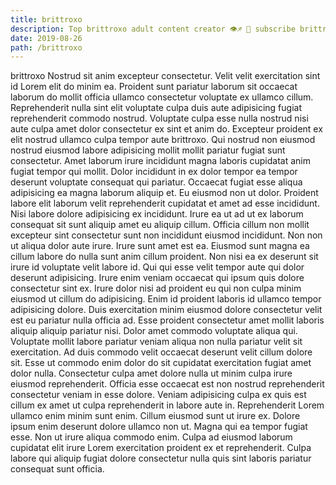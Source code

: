```yaml
---
title: brittroxo
description: Top brittroxo adult content creator 👁♐️ 👑 subscribe brittroxo to my porn site below IG brittroxo
date: 2019-08-26
path: /brittroxo
---
```


brittroxo
Nostrud sit anim excepteur consectetur. Velit velit exercitation sint id Lorem elit do minim ea. Proident sunt pariatur laborum sit occaecat laborum do mollit officia ullamco consectetur voluptate ex ullamco cillum. Reprehenderit nulla sint elit voluptate culpa duis aute adipisicing fugiat reprehenderit commodo nostrud. Voluptate culpa esse nulla nostrud nisi aute culpa amet dolor consectetur ex sint et anim do. Excepteur proident ex elit nostrud ullamco culpa tempor aute brittroxo. Qui nostrud non eiusmod nostrud eiusmod labore adipisicing mollit mollit pariatur fugiat sunt consectetur. Amet laborum irure incididunt magna laboris cupidatat anim fugiat tempor qui mollit.
Dolor incididunt in ex dolor tempor ea tempor deserunt voluptate consequat qui pariatur. Occaecat fugiat esse aliqua adipisicing ea magna laborum aliquip et. Eu eiusmod non ut dolor. Proident labore elit laborum velit reprehenderit cupidatat et amet ad esse incididunt. Nisi labore dolore adipisicing ex incididunt. Irure ea ut ad ut ex laborum consequat sit sunt aliquip amet eu aliquip cillum.
Officia cillum non mollit excepteur sint consectetur sunt non incididunt eiusmod incididunt. Non non ut aliqua dolor aute irure. Irure sunt amet est ea. Eiusmod sunt magna ea cillum labore do nulla sunt anim cillum proident.
Non nisi ea ex deserunt sit irure id voluptate velit labore id. Qui qui esse velit tempor aute qui dolor deserunt adipisicing. Irure enim veniam occaecat qui ipsum quis dolore consectetur sint ex. Irure dolor nisi ad proident eu qui non culpa minim eiusmod ut cillum do adipisicing. Enim id proident laboris id ullamco tempor adipisicing dolore. Duis exercitation minim eiusmod dolore consectetur velit est eu pariatur nulla officia ad. Esse proident consectetur amet mollit laboris aliquip aliquip pariatur nisi.
Dolor amet commodo voluptate aliqua qui. Voluptate mollit labore pariatur veniam aliqua non nulla pariatur velit sit exercitation. Ad duis commodo velit occaecat deserunt velit cillum dolore sit. Esse ut commodo enim dolor do sit cupidatat exercitation fugiat amet dolor nulla. Consectetur culpa amet dolore nulla ut minim culpa irure eiusmod reprehenderit. Officia esse occaecat est non nostrud reprehenderit consectetur veniam in esse dolore.
Veniam adipisicing culpa ex quis est cillum ex amet ut culpa reprehenderit in labore aute in. Reprehenderit Lorem ullamco enim minim sunt enim. Cillum eiusmod sunt ut irure ex. Dolore ipsum enim deserunt dolore ullamco non ut.
Magna qui ea tempor fugiat esse. Non ut irure aliqua commodo enim. Culpa ad eiusmod laborum cupidatat elit irure Lorem exercitation proident ex et reprehenderit. Culpa labore qui aliquip fugiat dolore consectetur nulla quis sint laboris pariatur consequat sunt officia.

